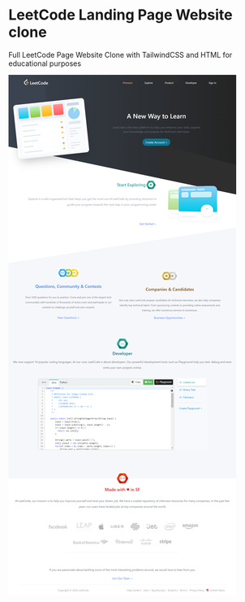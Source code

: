 # LeetCode Landing Page Website clone

Full LeetCode Page Website Clone with TailwindCSS and HTML for educational purposes

![page preview](./assests/snip.png)
